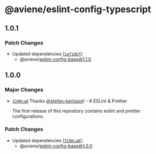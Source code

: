 # @aviene/eslint-config-typescript

## 1.0.1

### Patch Changes

- Updated dependencies [[`1af1db7`](https://github.com/stefan-karlsson/code-quality/commit/1af1db7f102644f4e8e307da0a6a99e9f39d7624)]:
  - @aviene/eslint-config-base@1.1.0

## 1.0.0

### Major Changes

- [`3190ca8`](https://github.com/stefan-karlsson/code-quality/commit/3190ca869c4f3154bdcb5d8d840ae604caa0f2f7) Thanks [@stefan-karlsson](https://github.com/stefan-karlsson)! - # ESLint & Prettier

  The first release of this repository contains eslint and prettier configurations.

### Patch Changes

- Updated dependencies [[`3190ca8`](https://github.com/stefan-karlsson/code-quality/commit/3190ca869c4f3154bdcb5d8d840ae604caa0f2f7)]:
  - @aviene/eslint-config-base@1.0.0
